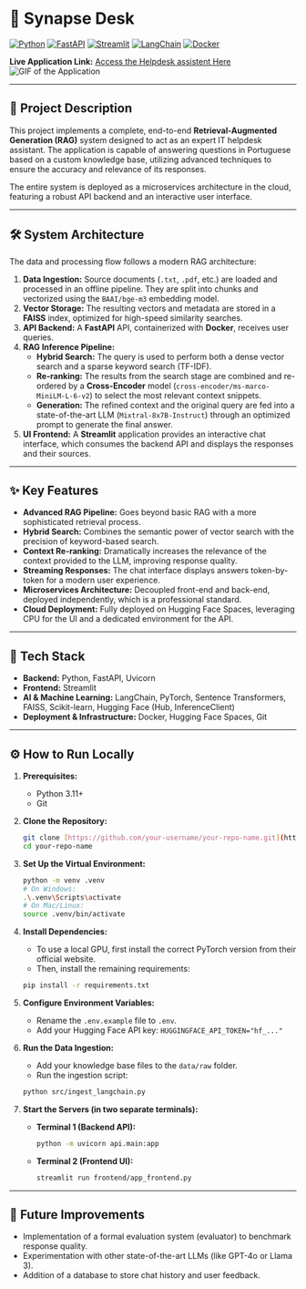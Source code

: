 # 🤖 Synapse Desk

[![Python](https://img.shields.io/badge/Python-3.11-3776AB?style=for-the-badge&logo=python&logoColor=white)](https://www.python.org/)
[![FastAPI](https://img.shields.io/badge/FastAPI-0.100.0-009688?style=for-the-badge&logo=fastapi&logoColor=white)](https://fastapi.tiangolo.com/)
[![Streamlit](https://img.shields.io/badge/Streamlit-1.28.0-FF4B4B?style=for-the-badge&logo=streamlit&logoColor=white)](https://streamlit.io/)
[![LangChain](https://img.shields.io/badge/LangChain-0.1.0-F79533?style=for-the-badge&logo=langchain&logoColor=white)](https://www.langchain.com/)
[![Docker](https://img.shields.io/badge/Docker-20.10-2496ED?style=for-the-badge&logo=docker&logoColor=white)](https://www.docker.com/)

**Live Application Link:** [Access the Helpdesk assistent Here](https://vinimoreira-rag-frontend.hf.space)
![GIF of the Application](https://docs.streamlit.io/_images/st.chat_input_demo.gif)

---

## 📖 Project Description

This project implements a complete, end-to-end **Retrieval-Augmented Generation (RAG)** system designed to act as an expert IT helpdesk assistant. The application is capable of answering questions in Portuguese based on a custom knowledge base, utilizing advanced techniques to ensure the accuracy and relevance of its responses.

The entire system is deployed as a microservices architecture in the cloud, featuring a robust API backend and an interactive user interface.

---

## 🛠️ System Architecture

The data and processing flow follows a modern RAG architecture:

1.  **Data Ingestion:** Source documents (`.txt`, `.pdf`, etc.) are loaded and processed in an offline pipeline. They are split into chunks and vectorized using the `BAAI/bge-m3` embedding model.
2.  **Vector Storage:** The resulting vectors and metadata are stored in a **FAISS** index, optimized for high-speed similarity searches.
3.  **API Backend:** A **FastAPI** API, containerized with **Docker**, receives user queries.
4.  **RAG Inference Pipeline:**
    * **Hybrid Search:** The query is used to perform both a dense vector search and a sparse keyword search (TF-IDF).
    * **Re-ranking:** The results from the search stage are combined and re-ordered by a **Cross-Encoder** model (`cross-encoder/ms-marco-MiniLM-L-6-v2`) to select the most relevant context snippets.
    * **Generation:** The refined context and the original query are fed into a state-of-the-art LLM (`Mixtral-8x7B-Instruct`) through an optimized prompt to generate the final answer.
5.  **UI Frontend:** A **Streamlit** application provides an interactive chat interface, which consumes the backend API and displays the responses and their sources.

---

## ✨ Key Features

* **Advanced RAG Pipeline:** Goes beyond basic RAG with a more sophisticated retrieval process.
* **Hybrid Search:** Combines the semantic power of vector search with the precision of keyword-based search.
* **Context Re-ranking:** Dramatically increases the relevance of the context provided to the LLM, improving response quality.
* **Streaming Responses:** The chat interface displays answers token-by-token for a modern user experience.
* **Microservices Architecture:** Decoupled front-end and back-end, deployed independently, which is a professional standard.
* **Cloud Deployment:** Fully deployed on Hugging Face Spaces, leveraging CPU for the UI and a dedicated environment for the API.

---

## 🚀 Tech Stack

* **Backend:** Python, FastAPI, Uvicorn
* **Frontend:** Streamlit
* **AI & Machine Learning:** LangChain, PyTorch, Sentence Transformers, FAISS, Scikit-learn, Hugging Face (Hub, InferenceClient)
* **Deployment & Infrastructure:** Docker, Hugging Face Spaces, Git

---

## ⚙️ How to Run Locally

1.  **Prerequisites:**
    * Python 3.11+
    * Git

2.  **Clone the Repository:**
    ```bash
    git clone [https://github.com/your-username/your-repo-name.git](https://github.com/your-username/your-repo-name.git)
    cd your-repo-name
    ```

3.  **Set Up the Virtual Environment:**
    ```bash
    python -m venv .venv
    # On Windows:
    .\.venv\Scripts\activate
    # On Mac/Linux:
    source .venv/bin/activate
    ```

4.  **Install Dependencies:**
    * To use a local GPU, first install the correct PyTorch version from their official website.
    * Then, install the remaining requirements:
    ```bash
    pip install -r requirements.txt
    ```

5.  **Configure Environment Variables:**
    * Rename the `.env.example` file to `.env`.
    * Add your Hugging Face API key: `HUGGINGFACE_API_TOKEN="hf_..."`

6.  **Run the Data Ingestion:**
    * Add your knowledge base files to the `data/raw` folder.
    * Run the ingestion script:
    ```bash
    python src/ingest_langchain.py
    ```

7.  **Start the Servers (in two separate terminals):**
    * **Terminal 1 (Backend API):**
      ```bash
      python -m uvicorn api.main:app
      ```
    * **Terminal 2 (Frontend UI):**
      ```bash
      streamlit run frontend/app_frontend.py
      ```

---

## 🔮 Future Improvements

* Implementation of a formal evaluation system (evaluator) to benchmark response quality.
* Experimentation with other state-of-the-art LLMs (like GPT-4o or Llama 3).
* Addition of a database to store chat history and user feedback.
